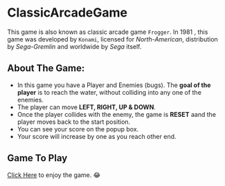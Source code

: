 # ClassicArcadeGame
   This game is also known as classic arcade game `Frogger`. 
   In 1981 , this game was developed by `Konami`, licensed for *North-American*, distribution by *Sega-Gremlin* and worldwide by *Sega* itself. 
## About The Game:
 * In this game you have a Player and Enemies (bugs). The **goal of the player** is to reach the water, without colliding into any one of the enemies.
* The player can move **LEFT, RIGHT, UP & DOWN**.
* Once the player collides with the enemy, the game is **RESET** aand the player moves back to the start position.
* You can see your score on the popup box.
* Your score will increase by one as you reach other end.
## Game To Play 

[Click Here](https://abm9838.github.io/ClassicArcadeGame/index.html) to enjoy the game. :joy:


